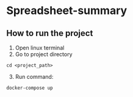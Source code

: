 # Spreadsheet-summary
## How to run the project
1. Open linux terminal
2. Go to project directory

`cd <project_path>`

3. Run command:

`docker-compose up`
